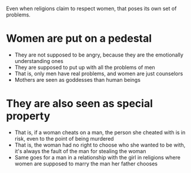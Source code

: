 Even when religions claim to respect women, that poses its own set of problems.
# Women are put on a pedestal
- They are not supposed to be angry, because they are the emotionally understanding ones
- They are supposed to put up with all the problems of men
- That is, only men have real problems, and women are just counselors
- Mothers are seen as goddesses than human beings
# They are also seen as special property
- That is, if a woman cheats on a man, the person she cheated with is in risk, even to the point of being murdered
- That is, the woman had no right to choose who she wanted to be with, it's always the fault of the man for stealing the woman
- Same goes for a man in a relationship with the girl in religions where women are supposed to marry the man her father chooses